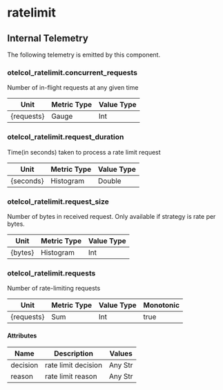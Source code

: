 [comment]: <> (Code generated by mdatagen. DO NOT EDIT.)

# ratelimit

## Internal Telemetry

The following telemetry is emitted by this component.

### otelcol_ratelimit.concurrent_requests

Number of in-flight requests at any given time

| Unit | Metric Type | Value Type |
| ---- | ----------- | ---------- |
| {requests} | Gauge | Int |

### otelcol_ratelimit.request_duration

Time(in seconds) taken to process a rate limit request

| Unit | Metric Type | Value Type |
| ---- | ----------- | ---------- |
| {seconds} | Histogram | Double |

### otelcol_ratelimit.request_size

Number of bytes in received request. Only available if strategy is rate per bytes.

| Unit | Metric Type | Value Type |
| ---- | ----------- | ---------- |
| {bytes} | Histogram | Int |

### otelcol_ratelimit.requests

Number of rate-limiting requests

| Unit | Metric Type | Value Type | Monotonic |
| ---- | ----------- | ---------- | --------- |
| {requests} | Sum | Int | true |

#### Attributes

| Name | Description | Values |
| ---- | ----------- | ------ |
| decision | rate limit decision | Any Str |
| reason | rate limit reason | Any Str |
